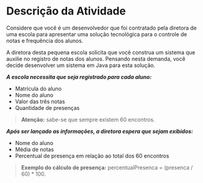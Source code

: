
# Descrição da Atividade​

Considere que você é um desenvolvedor que foi contratado pela diretora de uma escola para apresentar uma solução tecnológica para o controle de notas e frequência dos alunos.
 
A diretora desta pequena escola solicita que você construa um sistema que auxilie no registro de notas dos alunos. Pensando nesta demanda, você decide desenvolver um sistema em Java para esta solução.
 
***A escola necessita que seja registrado para cada aluno:***

- Matrícula do aluno
- Nome do aluno
- Valor das três notas
- Quantidade de presenças
 
>**Atenção:** sabe-se que sempre existem 60 encontros.

***Após ser lançado as informações, a diretora espera que sejam exibidos:***

- Nome do aluno
- Média de notas
- Percentual de presença em relação ao total dos 60 encontros
 
>**Exemplo do cálculo de presença:** percentualPresenca = (presenca / 60) * 100.
